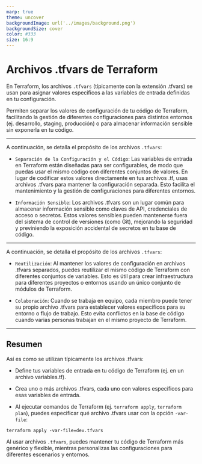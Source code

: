 ```yaml
---
marp: true
theme: uncover
backgroundImage: url('../images/background.png')
backgroundSize: cover
color: #333
size: 16:9
---
```


<style>
section {
  font-size: 180%;
}
</style>

# Archivos .tfvars de Terraform
En Terraform, los archivos `.tfvars` (típicamente con la extensión .tfvars) se usan para asignar valores específicos a las variables de entrada definidas en tu configuración.

Permiten separar los valores de configuración de tu código de Terraform, facilitando la gestión de diferentes configuraciones para distintos entornos (ej. desarrollo, staging, producción) o para almacenar información sensible sin exponerla en tu código.

---
A continuación, se detalla el propósito de los archivos `.tfvars`:

- `Separación de la Configuración y el Código`: Las variables de entrada en Terraform están diseñadas para ser configurables, de modo que puedas usar el mismo código con diferentes conjuntos de valores. En lugar de codificar estos valores directamente en tus archivos .tf, usas archivos .tfvars para mantener la configuración separada. Esto facilita el mantenimiento y la gestión de configuraciones para diferentes entornos.

- `Información Sensible`: Los archivos .tfvars son un lugar común para almacenar información sensible como claves de API, credenciales de acceso o secretos. Estos valores sensibles pueden mantenerse fuera del sistema de control de versiones (como Git), mejorando la seguridad y previniendo la exposición accidental de secretos en tu base de código.

---

A continuación, se detalla el propósito de los archivos `.tfvars`:

- `Reutilización`: Al mantener los valores de configuración en archivos .tfvars separados, puedes reutilizar el mismo código de Terraform con diferentes conjuntos de variables. Esto es útil para crear infraestructura para diferentes proyectos o entornos usando un único conjunto de módulos de Terraform.

- `Colaboración`: Cuando se trabaja en equipo, cada miembro puede tener su propio archivo .tfvars para establecer valores específicos para su entorno o flujo de trabajo. Esto evita conflictos en la base de código cuando varias personas trabajan en el mismo proyecto de Terraform.

---

## Resumen
Así es como se utilizan típicamente los archivos .tfvars:

- Define tus variables de entrada en tu código de Terraform (ej. en un archivo variables.tf).

- Crea uno o más archivos .tfvars, cada uno con valores específicos para esas variables de entrada.

- Al ejecutar comandos de Terraform (ej. `terraform apply`, `terraform plan`), puedes especificar qué archivo .tfvars usar con la opción `-var-file`:

```
terraform apply -var-file=dev.tfvars
```
Al usar archivos `.tfvars`, puedes mantener tu código de Terraform más genérico y flexible, mientras personalizas las configuraciones para diferentes escenarios y entornos.

